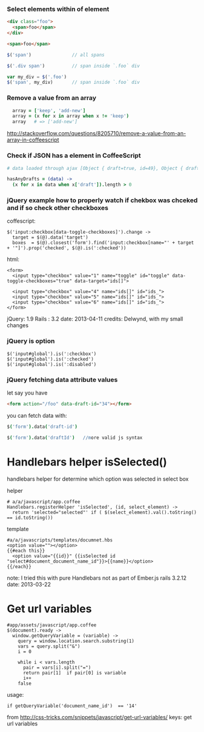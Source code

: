 ### Select elements within of element

```html
<div class="foo">
  <span>foo</span>
</div>

<span>foo</span>
```

```js
$('span')               // all spans

$('.div span')          // span inside `.foo` div 

var my_div = $('.foo')
$('span', my_div)       // span inside `.foo` div
```


### Remove a value from an array

```coffee
  array = ['keep', 'add-new']
  array = (x for x in array when x != 'keep')
  array   # => ['add-new']
```

http://stackoverflow.com/questions/8205710/remove-a-value-from-an-array-in-coffeescript

### Check if JSON has a element in CoffeeScript

```coffee
# data loaded through ajax [Object { draft=true, id=49}, Object { draft=false, id=44}]

hasAnyDrafts = (data) ->
  (x for x in data when x['draft']).length > 0


```


### jQuery example how  to properly watch if chekbox was chceked and if so check other checkboxes

coffescript:

    $('input:checkbox[data-toggle-checkboxes]').change ->
      target = $(@).data('target')
      boxes  = $(@).closest('form').find('input:checkbox[name="' + target + '"]').prop('checked', $(@).is(':checked'))

html:

    <form>
      <input type="checkbox" value="1" name="toggle" id="toggle" data-toggle-checkboxes="true" data-target="ids[]">

      <input type="checkbox" value="4" name="ids[]" id="ids_">
      <input type="checkbox" value="5" name="ids[]" id="ids_">
      <input type="checkbox" value="6" name="ids[]" id="ids_">
    </form>


jQuery: 1.9
Rails : 3.2
date: 2013-04-11
credits: Delwynd, with my small changes

### jQuery is option

    $('input#global').is(':checkbox')
    $('input#global').is(':checked')
    $('input#global').is(':disabled')


### jQuery fetching data attribute values

let say you have

```html
<form action="/foo" data-draft-id="34"></form>
```

you can fetch data with:

```coffee
$('form').data('draft-id')

$('form').data('draftId')   //more valid js syntax
````




# Handlebars helper isSelected()

 handlebars helper for determine which option was selected in select box

helper

    # a/a/javascript/app.coffee
    Handlebars.registerHelper 'isSelected', (id, select_element) ->
      return 'selected="selected"' if ( $(select_element).val().toString() == id.toString())

template

    #a/a/javascripts/templates/documnet.hbs
    <option value=""></option>
    {{#each this}}
      <option value="{{id}}" {{isSelected id "select#document_document_name_id"}}>{{name}}</option>
    {{/each}}

note: I tried this with pure Handlebars not as part of Ember.js
rails 3.2.12
date: 2013-03-22


# Get url variables

    #app/assets/javascript/app.coffee
    $(document).ready ->
      window.getQueryVariable = (variable) ->
        query = window.location.search.substring(1)
        vars = query.split("&")
        i = 0

        while i < vars.length
          pair = vars[i].split("=")
          return pair[1]  if pair[0] is variable
          i++
        false

usage:

    if getQueryVariable('document_name_id')  == '14'

from http://css-tricks.com/snippets/javascript/get-url-variables/
keys: get url variables 
